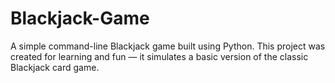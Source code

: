 # Blackjack-Game
A simple command-line Blackjack game built using Python.   This project was created for learning and fun — it simulates a basic version of the classic Blackjack card game.
